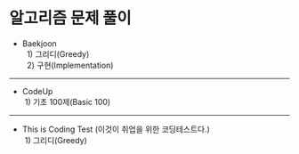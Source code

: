 ﻿# 알고리즘 문제 풀이
* Baekjoon  
&nbsp; 1) 그리디(Greedy)  
&nbsp; 2) 구현(Implementation)  
---
* CodeUp  
&nbsp;1) 기초 100제(Basic 100)  
---
* This is Coding Test (이것이 취업을 위한 코딩테스트다.)  
&nbsp;1) 그리디(Greedy)   
